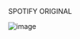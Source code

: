 SPOTIFY ORIGINAL

![image](https://github.com/DimasCW/Tugas7_20220140163_Dimas-Chandra-Winata/assets/114164560/77d6cb77-b25c-41c8-b9c8-fa5ee4e5aee1)
